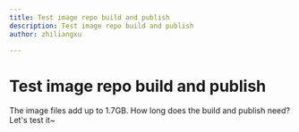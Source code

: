 ```yaml
---
title: Test image repo build and publish
description: Test image repo build and publish
author: zhiliangxu

---
```

# Test image repo build and publish

The image files add up to 1.7GB. How long does the build and publish need? Let's test it~
